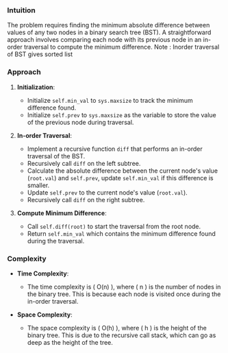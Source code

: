 ### Intuition

The problem requires finding the minimum absolute difference between values of any two nodes in a binary search tree (BST). A straightforward approach involves comparing each node with its previous node in an in-order traversal to compute the minimum difference.
Note : Inorder traversal of BST gives sorted list 
### Approach

1. **Initialization**: 
   - Initialize `self.min_val` to `sys.maxsize` to track the minimum difference found.
   - Initialize `self.prev` to `sys.maxsize` as the variable to store the value of the previous node during traversal.

2. **In-order Traversal**: 
   - Implement a recursive function `diff` that performs an in-order traversal of the BST.
   - Recursively call `diff` on the left subtree.
   - Calculate the absolute difference between the current node's value (`root.val`) and `self.prev`, update `self.min_val` if this difference is smaller.
   - Update `self.prev` to the current node's value (`root.val`).
   - Recursively call `diff` on the right subtree.

3. **Compute Minimum Difference**: 
   - Call `self.diff(root)` to start the traversal from the root node.
   - Return `self.min_val` which contains the minimum difference found during the traversal.

### Complexity

- **Time Complexity**: 
  - The time complexity is \( O(n) \), where \( n \) is the number of nodes in the binary tree. This is because each node is visited once during the in-order traversal.

- **Space Complexity**: 
  - The space complexity is \( O(h) \), where \( h \) is the height of the binary tree. This is due to the recursive call stack, which can go as deep as the height of the tree.